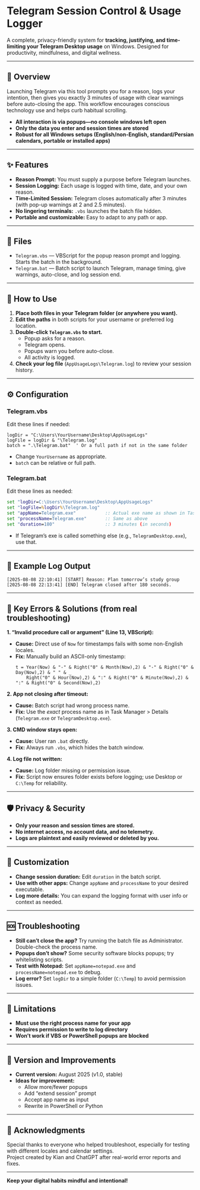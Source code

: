 # Telegram Session Control & Usage Logger

A complete, privacy-friendly system for **tracking, justifying, and time-limiting your Telegram Desktop usage** on Windows. Designed for productivity, mindfulness, and digital wellness.

---

## 🚩 Overview

Launching Telegram via this tool prompts you for a reason, logs your intention, then gives you exactly 3 minutes of usage with clear warnings before auto-closing the app. This workflow encourages conscious technology use and helps curb habitual scrolling.

- **All interaction is via popups—no console windows left open**
- **Only the data you enter and session times are stored**
- **Robust for all Windows setups (English/non-English, standard/Persian calendars, portable or installed apps)**

---

## ✨ Features

- **Reason Prompt:** You must supply a purpose before Telegram launches.
- **Session Logging:** Each usage is logged with time, date, and your own reason.
- **Time-Limited Session:** Telegram closes automatically after 3 minutes (with pop-up warnings at 2 and 2.5 minutes).
- **No lingering terminals:** `.vbs` launches the batch file hidden.
- **Portable and customizable:** Easy to adapt to any path or app.

---

## 📂 Files

- `Telegram.vbs` — VBScript for the popup reason prompt and logging. Starts the batch in the background.
- `Telegram.bat` — Batch script to launch Telegram, manage timing, give warnings, auto-close, and log session end.

---

## 🚀 How to Use

1. **Place both files in your Telegram folder (or anywhere you want).**
2. **Edit the paths** in both scripts for your username or preferred log location.
3. **Double-click `Telegram.vbs` to start.**
   - Popup asks for a reason.
   - Telegram opens.
   - Popups warn you before auto-close.
   - All activity is logged.
4. **Check your log file** (`AppUsageLogs\Telegram.log`) to review your session history.

---

## ⚙️ Configuration

### Telegram.vbs

Edit these lines if needed:
```vbscript
logDir = "C:\Users\YourUsername\Desktop\AppUsageLogs"
logFile = logDir & "\Telegram.log"
batch = ".\Telegram.bat"  ' Or a full path if not in the same folder
```
- Change `YourUsername` as appropriate.
- `batch` can be relative or full path.

### Telegram.bat

Edit these lines as needed:
```bat
set "logDir=C:\Users\YourUsername\Desktop\AppUsageLogs"
set "logFile=%logDir%\Telegram.log"
set "appName=Telegram.exe"           :: Actual exe name as shown in Task Manager > Details
set "processName=Telegram.exe"       :: Same as above
set "duration=180"                   :: 3 minutes (in seconds)
```
- If Telegram’s exe is called something else (e.g., `TelegramDesktop.exe`), use that.

---

## 🧪 Example Log Output

```
[2025-08-08 22:10:41] [START] Reason: Plan tomorrow’s study group
[2025-08-08 22:13:41] [END] Telegram closed after 180 seconds.
```

---

## 📝 Key Errors & Solutions (from real troubleshooting)

**1. “Invalid procedure call or argument” (Line 13, VBScript):**  
- **Cause:** Direct use of `Now` for timestamps fails with some non-English locales.
- **Fix:** Manually build an ASCII-only timestamp:
    ```vbscript
    t = Year(Now) & "-" & Right("0" & Month(Now),2) & "-" & Right("0" & Day(Now),2) & " " & _
        Right("0" & Hour(Now),2) & ":" & Right("0" & Minute(Now),2) & ":" & Right("0" & Second(Now),2)
    ```

**2. App not closing after timeout:**  
- **Cause:** Batch script had wrong process name.
- **Fix:** Use the *exact* process name as in Task Manager > Details (`Telegram.exe` or `TelegramDesktop.exe`).

**3. CMD window stays open:**  
- **Cause:** User ran `.bat` directly.
- **Fix:** Always run `.vbs`, which hides the batch window.

**4. Log file not written:**  
- **Cause:** Log folder missing or permission issue.
- **Fix:** Script now ensures folder exists before logging; use Desktop or `C:\Temp` for reliability.

---

## 🛡️ Privacy & Security

- **Only your reason and session times are stored.**
- **No internet access, no account data, and no telemetry.**
- **Logs are plaintext and easily reviewed or deleted by you.**

---

## 🧩 Customization

- **Change session duration:** Edit `duration` in the batch script.
- **Use with other apps:** Change `appName` and `processName` to your desired executable.
- **Log more details:** You can expand the logging format with user info or context as needed.

---

## 🆘 Troubleshooting

- **Still can’t close the app?** Try running the batch file as Administrator. Double-check the process name.
- **Popups don’t show?** Some security software blocks popups; try whitelisting scripts.
- **Test with Notepad:** Set `appName=notepad.exe` and `processName=notepad.exe` to debug.
- **Log error?** Set `logDir` to a simple folder (`C:\Temp`) to avoid permission issues.

---

## 🧠 Limitations

- **Must use the right process name for your app**
- **Requires permission to write to log directory**
- **Won’t work if VBS or PowerShell popups are blocked**

---

## 🔄 Version and Improvements

- **Current version:** August 2025 (v1.0, stable)
- **Ideas for improvement:**  
  - Allow more/fewer popups  
  - Add “extend session” prompt  
  - Accept app name as input  
  - Rewrite in PowerShell or Python

---

## 🙏 Acknowledgments

Special thanks to everyone who helped troubleshoot, especially for testing with different locales and calendar settings.  
Project created by Kian and ChatGPT after real-world error reports and fixes.

---

**Keep your digital habits mindful and intentional!**
